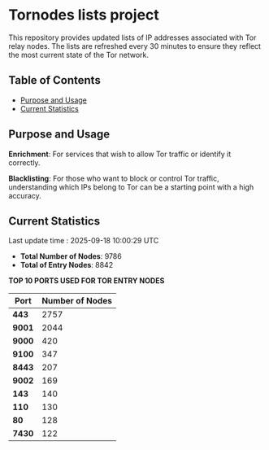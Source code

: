 # Tornodes lists project

This repository provides updated lists of IP addresses associated with Tor relay nodes. The lists are refreshed every 30 minutes to ensure they reflect the most current state of the Tor network.

## Table of Contents

- [Purpose and Usage](#purpose-and-usage)
- [Current Statistics](#current-statistics)


## Purpose and Usage

**Enrichment**: For services that wish to allow Tor traffic or identify it correctly.

**Blacklisting**: For those who want to block or control Tor traffic, understanding which IPs belong to Tor can be a starting point with a high accuracy.

## Current Statistics

Last update time : 2025-09-18 10:00:29 UTC

- **Total Number of Nodes**: 9786
- **Total of Entry Nodes**: 8842

**TOP 10 PORTS USED FOR TOR ENTRY NODES**

| **Port** | **Number of Nodes** |
|------|-----------------|
| **443**   | 2757  |
| **9001**   | 2044  |
| **9000**   | 420  |
| **9100**   | 347  |
| **8443**   | 207  |
| **9002**   | 169  |
| **143**   | 140  |
| **110**   | 130  |
| **80**   | 128  |
| **7430**   | 122  |

